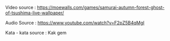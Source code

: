 Video source : https://moewalls.com/games/samurai-autumn-forest-ghost-of-tsushima-live-wallpaper/

Audio Source : https://www.youtube.com/watch?v=F2pZ5B4qMgI

Kata - kata source : Kak gem
